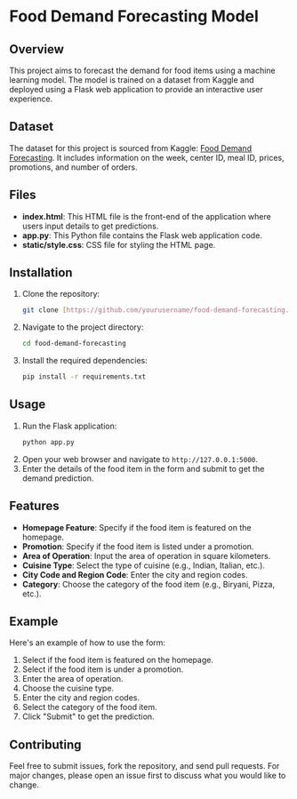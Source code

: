 # Food Demand Forecasting Model

## Overview
This project aims to forecast the demand for food items using a machine learning model. The model is trained on a dataset from Kaggle and deployed using a Flask web application to provide an interactive user experience.

## Dataset
The dataset for this project is sourced from Kaggle: [Food Demand Forecasting](https://www.kaggle.com/datasets/kannanaikkal/food-demand-forecasting). It includes information on the week, center ID, meal ID, prices, promotions, and number of orders.

## Files
- **index.html**: This HTML file is the front-end of the application where users input details to get predictions.
- **app.py**: This Python file contains the Flask web application code.
- **static/style.css**: CSS file for styling the HTML page.

## Installation
1. Clone the repository:
    ```bash
    git clone [https://github.com/yourusername/food-demand-forecasting.git](https://github.com/Goutham-Senthil/Food-Forecasting-Model)
    ```
2. Navigate to the project directory:
    ```bash
    cd food-demand-forecasting
    ```
3. Install the required dependencies:
    ```bash
    pip install -r requirements.txt
    ```

## Usage
1. Run the Flask application:
    ```bash
    python app.py
    ```
2. Open your web browser and navigate to `http://127.0.0.1:5000`.
3. Enter the details of the food item in the form and submit to get the demand prediction.

## Features
- **Homepage Feature**: Specify if the food item is featured on the homepage.
- **Promotion**: Specify if the food item is listed under a promotion.
- **Area of Operation**: Input the area of operation in square kilometers.
- **Cuisine Type**: Select the type of cuisine (e.g., Indian, Italian, etc.).
- **City Code and Region Code**: Enter the city and region codes.
- **Category**: Choose the category of the food item (e.g., Biryani, Pizza, etc.).

## Example
Here's an example of how to use the form:
1. Select if the food item is featured on the homepage.
2. Select if the food item is under a promotion.
3. Enter the area of operation.
4. Choose the cuisine type.
5. Enter the city and region codes.
6. Select the category of the food item.
7. Click "Submit" to get the prediction.

## Contributing
Feel free to submit issues, fork the repository, and send pull requests. For major changes, please open an issue first to discuss what you would like to change.
